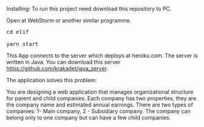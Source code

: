 
Installing:
To run this project need download this repository to PC.

Open at WebStorm or another similar programme.
<pre>
cd elif

yarn start
</pre>

This App connects to the server which deploys at heroku.com.
The server is written in Java.
You can download this server https://github.com/krakadet/java_server.


The application solves this problem:

You are designing a web application that manages organizational structure for parent and child companies.
Each company has two properties, they are the company name and estimated annual earnings.
There are two types of companies: 1- Main company, 2 - Subsidiary company.
The company can belong only to one company but can have a few child companies.

